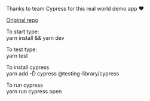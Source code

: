 Thanks to team Cypress for this real world demo app ❤️

<a href="https://github.com/cypress-io/cypress-realworld-app">Original repo</a>

To start type:  
yarn install && yarn dev

To test type:  
yarn test

To install cypress  
yarn add -D cypress @testing-library/cypress

To run cypress  
yarn run cypress open
